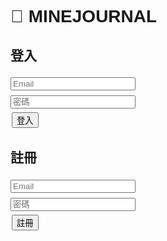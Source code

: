 <!DOCTYPE html>
<html lang="zh-Hant">
<head>
  <meta charset="UTF-8">
  <title>追星日記</title>
  <style>
    body { font-family: Arial; padding: 10px; }
    input, textarea { margin: 4px 0; width: 200px; }
    button { margin: 2px; }
    img { max-width: 120px; display:block; margin-top:4px; }
    li { border:1px solid #ccc; padding:8px; margin:6px 0; list-style:none; }
  </style>
</head>
<body>

<h1>🎵 MINEJOURNAL</h1>

<div id="loginDiv">
  <h2>登入</h2>
  <form id="loginForm">
    <input type="email" name="email" placeholder="Email" required><br>
    <input type="password" name="password" placeholder="密碼" required><br>
    <button type="submit">登入</button>
  </form>

  <h2>註冊</h2>
  <form id="signupForm">
    <input type="email" name="email" placeholder="Email" required><br>
    <input type="password" name="password" placeholder="密碼" required><br>
    <button type="submit">註冊</button>
  </form>
</div>

<div id="appDiv" style="display:none">
  <button id="logoutBtn">登出</button>

  <h2>新增 / 編輯演唱會紀錄</h2>
  <form id="recordForm">
    <input type="text" name="artist" placeholder="表演者/活動名稱" required><br>
    <input type="datetime-local" name="datetime" required><br>
    <input type="number" name="price" placeholder="票價"><br>
    <input type="text" name="seat" placeholder="座位/區域"><br>
    <input type="text" name="venue" placeholder="場地"><br>
    <textarea name="notes" placeholder="備註"></textarea><br>
    <input type="file" id="imageInput" accept="image/*"><br>
    <button type="submit">儲存</button>
  </form>

  <h2>我的紀錄</h2>
  <ul id="recordsList"></ul>
</div>

<script type="module">
// ---------------- Firebase ----------------
import { initializeApp } from "https://www.gstatic.com/firebasejs/10.12.2/firebase-app.js";
import { getAuth, createUserWithEmailAndPassword, signInWithEmailAndPassword, signOut, onAuthStateChanged } from "https://www.gstatic.com/firebasejs/10.12.2/firebase-auth.js";
import { getFirestore, collection, addDoc, getDocs, query, where, deleteDoc, doc, updateDoc } from "https://www.gstatic.com/firebasejs/10.12.2/firebase-firestore.js";
import { getStorage, ref, uploadBytes, getDownloadURL } from "https://www.gstatic.com/firebasejs/10.12.2/firebase-storage.js";

// ✅ Firebase 設定
const firebaseConfig = {
  apiKey: "AIzaSyBCss32anuzHUC4PkM2AQea0xswIRj9sbM",
  authDomain: "daily-d5009.firebaseapp.com",
  projectId: "daily-d5009",
  storageBucket: "daily-d5009.appspot.com",
  messagingSenderId: "630564153291",
  appId: "1:630564153291:web:5f9e7672784fd511b6b84e",
  measurementId: "G-K3Y09STCHR"
};

const app = initializeApp(firebaseConfig);
const auth = getAuth(app);
const db = getFirestore(app);
const storage = getStorage(app);

// ---------------- DOM ----------------
const loginDiv = document.getElementById("loginDiv");
const appDiv = document.getElementById("appDiv");
const loginForm = document.getElementById("loginForm");
const signupForm = document.getElementById("signupForm");
const logoutBtn = document.getElementById("logoutBtn");
const recordForm = document.getElementById("recordForm");
const recordsList = document.getElementById("recordsList");
const imageInput = document.getElementById("imageInput");

let editingId = null;
let editingImageUrl = null;

// ---------------- 登入狀態監聽 ----------------
onAuthStateChanged(auth, user => {
  if (user) {
    loginDiv.style.display = "none";
    appDiv.style.display = "block";
    loadRecords(user.uid);
  } else {
    loginDiv.style.display = "block";
    appDiv.style.display = "none";
  }
});

// ---------------- 註冊 ----------------
signupForm.addEventListener("submit", async e => {
  e.preventDefault();
  const email = signupForm["email"].value;
  const password = signupForm["password"].value;
  try {
    await createUserWithEmailAndPassword(auth, email, password);
    alert("✅ 註冊成功！");
    signupForm.reset();
  } catch (err) {
    alert("❌ 註冊失敗：" + err.message);
  }
});

// ---------------- 登入 ----------------
loginForm.addEventListener("submit", async e => {
  e.preventDefault();
  const email = loginForm["email"].value;
  const password = loginForm["password"].value;
  try {
    await signInWithEmailAndPassword(auth, email, password);
    loginForm.reset();
  } catch (err) {
    alert("❌ 登入失敗：" + err.message);
  }
});

// ---------------- 登出 ----------------
logoutBtn.addEventListener("click", async () => {
  try {
    await signOut(auth);
  } catch (err) {
    alert("登出失敗：" + err.message);
  }
});

// ---------------- 儲存紀錄 ----------------
recordForm.addEventListener("submit", async e => {
  e.preventDefault();
  const user = auth.currentUser;
  if (!user) return;

  let imageUrl = editingImageUrl || "";
  const file = imageInput.files[0];
  if (file) {
    const storageRef = ref(storage, `images/${user.uid}_${Date.now()}_${file.name}`);
    await uploadBytes(storageRef, file);
    imageUrl = await getDownloadURL(storageRef);
  }

  const data = {
    uid: user.uid,
    artist: recordForm["artist"].value,
    datetime: recordForm["datetime"].value,
    price: recordForm["price"].value,
    seat: recordForm["seat"].value,
    venue: recordForm["venue"].value,
    notes: recordForm["notes"].value,
    image: imageUrl,
    createdAt: new Date()
  };

  try {
    if (editingId) {
      await updateDoc(doc(db, "users", user.uid, "concerts", editingId), data);
      editingId = null;
      editingImageUrl = null;
    } else {
      await addDoc(collection(db, "users", user.uid, "concerts"), data);
    }
    recordForm.reset();
    imageInput.value = "";
    loadRecords(user.uid);
  } catch (err) {
    console.error(err);
    alert("儲存失敗：" + err.message);
  }
});

// ---------------- 讀取紀錄 ----------------
async function loadRecords(uid) {
  recordsList.innerHTML = "";
  const q = query(collection(db, "users", uid, "concerts"));
  const snap = await getDocs(q);
  snap.forEach(docSnap => {
    const d = docSnap.data();
    const li = document.createElement("li");
    li.innerHTML = `<strong>${d.artist}</strong> (${d.datetime})<br>
                    票價: ${d.price || "無"}　座位: ${d.seat || "無"}　場地: ${d.venue || "無"}<br>
                    備註: ${d.notes || ""}<br>`;
    if (d.image) li.innerHTML += `<img src="${d.image}"><br>`;
    const editBtn = document.createElement("button");
    editBtn.textContent = "編輯";
    editBtn.onclick = () => startEdit(docSnap.id, d);
    const delBtn = document.createElement("button");
    delBtn.textContent = "刪除";
    delBtn.onclick = async () => {
      await deleteDoc(doc(db, "users", uid, "concerts", docSnap.id));
      loadRecords(uid);
    };
    li.appendChild(editBtn);
    li.appendChild(delBtn);
    recordsList.appendChild(li);
  });
}

// ---------------- 編輯 ----------------
function startEdit(id, data) {
  editingId = id;
  editingImageUrl = data.image || null;
  recordForm["artist"].value = data.artist;
  recordForm["datetime"].value = data.datetime;
  recordForm["price"].value = data.price;
  recordForm["seat"].value = data.seat;
  recordForm["venue"].value = data.venue;
  recordForm["notes"].value = data.notes;
}
</script>

</body>
</html>
